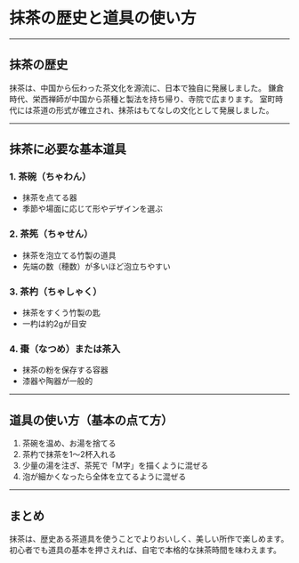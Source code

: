 # 抹茶の歴史と道具の使い方

---

## 抹茶の歴史
抹茶は、中国から伝わった茶文化を源流に、日本で独自に発展しました。
鎌倉時代、栄西禅師が中国から茶種と製法を持ち帰り、寺院で広まります。
室町時代には茶道の形式が確立され、抹茶はもてなしの文化として発展しました。

---

## 抹茶に必要な基本道具

### 1. 茶碗（ちゃわん）
- 抹茶を点てる器
- 季節や場面に応じて形やデザインを選ぶ

### 2. 茶筅（ちゃせん）
- 抹茶を泡立てる竹製の道具
- 先端の数（穂数）が多いほど泡立ちやすい

### 3. 茶杓（ちゃしゃく）
- 抹茶をすくう竹製の匙
- 一杓は約2gが目安

### 4. 棗（なつめ）または茶入
- 抹茶の粉を保存する容器
- 漆器や陶器が一般的

---

## 道具の使い方（基本の点て方）
1. 茶碗を温め、お湯を捨てる
2. 茶杓で抹茶を1〜2杯入れる
3. 少量の湯を注ぎ、茶筅で「M字」を描くように混ぜる
4. 泡が細かくなったら全体を立てるように混ぜる

---

## まとめ
抹茶は、歴史ある茶道具を使うことでよりおいしく、美しい所作で楽しめます。
初心者でも道具の基本を押さえれば、自宅で本格的な抹茶時間を味わえます。
